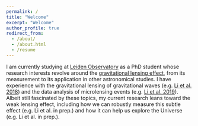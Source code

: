 ```yaml
---
permalink: /
title: "Welcome"
excerpt: "Welcome"
author_profile: true
redirect_from: 
  - /about/
  - /about.html
  - /resume
---
```


I am currently studying at [Leiden Observatory](https://lshuns.github.io/publications/) as a PhD student whose research interests revolve around the [gravitational lensing effect](https://en.wikipedia.org/wiki/Gravitational_lens), from its measurement to its application in other astronomical studies. I have experience with the gravitational lensing of gravitational waves (e.g. [Li et al. 2018](https://ui.adsabs.harvard.edu/abs/2018MNRAS.476.2220L/abstract)) and the data analysis of microlensing events (e.g. [Li et al. 2019](https://ui.adsabs.harvard.edu/abs/2019MNRAS.488.3308L/abstract)). Albeit still fascinated by these topics, my current research leans toward the weak lensing effect, including how we can robustly measure this subtle effect (e.g. Li et al. in prep.) and how it can help us explore the Universe (e.g. Li et al. in prep.).
